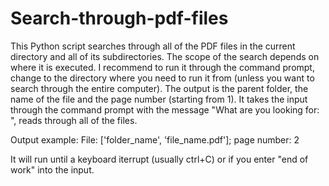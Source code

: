 # Search-through-pdf-files
This Python script searches through all of the PDF files in the current directory and all of its subdirectories. The scope of the search depends on where it is executed. I recommend to run it through the command prompt, change to the directory where you need to run it from (unless you want to search through the entire computer). The output is the parent folder, the name of the file and the page number (starting from 1). It takes the input through the command prompt with the message "What are you looking for: ", reads through all of the files.

Output example: File: ['folder_name', 'file_name.pdf']; page number: 2

It will run until a keyboard iterrupt (usually ctrl+C) or if you enter "end of work" into the input.
